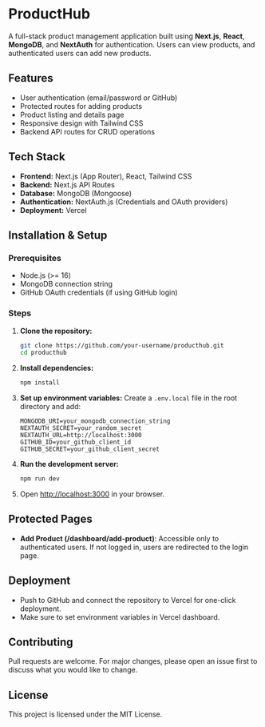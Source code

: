 # ProductHub

A full-stack product management application built using **Next.js**, **React**, **MongoDB**, and **NextAuth** for authentication. Users can view products, and authenticated users can add new products.

## Features

* User authentication (email/password or GitHub)
* Protected routes for adding products
* Product listing and details page
* Responsive design with Tailwind CSS
* Backend API routes for CRUD operations

## Tech Stack

* **Frontend:** Next.js (App Router), React, Tailwind CSS
* **Backend:** Next.js API Routes
* **Database:** MongoDB (Mongoose)
* **Authentication:** NextAuth.js (Credentials and OAuth providers)
* **Deployment:** Vercel

## Installation & Setup

### Prerequisites

* Node.js (>= 16)
* MongoDB connection string
* GitHub OAuth credentials (if using GitHub login)

### Steps

1. **Clone the repository:**

   ```bash
   git clone https://github.com/your-username/producthub.git
   cd producthub
   ```
2. **Install dependencies:**

   ```bash
   npm install
   ```
3. **Set up environment variables:** Create a `.env.local` file in the root directory and add:

   ```env
   MONGODB_URI=your_mongodb_connection_string
   NEXTAUTH_SECRET=your_random_secret
   NEXTAUTH_URL=http://localhost:3000
   GITHUB_ID=your_github_client_id
   GITHUB_SECRET=your_github_client_secret
   ```
4. **Run the development server:**

   ```bash
   npm run dev
   ```
5. Open [http://localhost:3000](http://localhost:3000) in your browser.

## Protected Pages

* **Add Product (/dashboard/add-product)**: Accessible only to authenticated users. If not logged in, users are redirected to the login page.

## Deployment

* Push to GitHub and connect the repository to Vercel for one-click deployment.
* Make sure to set environment variables in Vercel dashboard.

## Contributing

Pull requests are welcome. For major changes, please open an issue first to discuss what you would like to change.

## License

This project is licensed under the MIT License.
